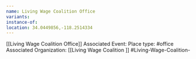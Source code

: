 ```yaml
---
name: Living Wage Coalition Office
variants: 
instance-of: 
location: 34.0449856,-118.2514334
---
```

[[Living Wage Coalition Office]]
Associated Event: 
Place type: #office
Associated Organization: 
[[Living Wage Coalition ]]
#Living-Wage-Coalition-